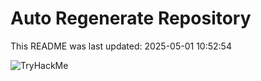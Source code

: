 # Auto Regenerate Repository

This README was last updated: 2025-05-01 10:52:54

 ![TryHackMe](https://tryhackme.com/badge/533634)